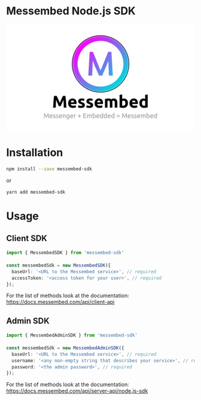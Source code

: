 # Messembed Node.js SDK

![Messembed Logo](https://github.com/Messembed/node-messembed-sdk/raw/main/readme-hero.jpg)

# Installation
```bash
npm install --save messembed-sdk
```
or
```bash
yarn add messembed-sdk
```

# Usage
## Client SDK
```ts
import { MessembedSDK } from 'messembed-sdk'

const messembedSdk = new MessembedSDK({
  baseUrl: '<URL to the Messembed service>', // required
  accessToken: '<access token for your user>', // required
});

```
For the list of methods look at the documentation: https://docs.messembed.com/api/client-api 

## Admin SDK
```ts
import { MessembedAdminSDK } from 'messembed-sdk'

const messembedSdk = new MessembedAdminSDK({
  baseUrl: '<URL to the Messembed service>', // required
  username: '<any non-empty string that describes your service>', // required
  password: '<the admin password>', // required
});

```
For the list of methods look at the documentation: https://docs.messembed.com/api/server-api/node.js-sdk 

